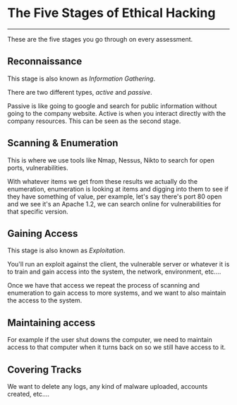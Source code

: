 
# The Five Stages of Ethical Hacking

---

These are the five stages you go through on every assessment.

## Reconnaissance

This stage is also known as *Information Gathering*.

There are two different types, *active* and *passive*.

Passive is like going to google and search for public information without going to the company website.
Active is when you interact directly with the company resources. This can be seen as the second stage.

## Scanning & Enumeration

This is where we use tools like Nmap, Nessus, Nikto to search for open ports, vulnerabilities.

With whatever items we get from these results we actually do the enumeration, enumeration is looking at items and digging into them to see if they have something of value, per example, let's say there's port 80 open and we see it's an Apache 1.2, we can search online for vulnerabilities for that specific version.

## Gaining Access

This stage is also known as *Exploitation*.

You'll run an exploit against the client, the vulnerable server or whatever it is to train and gain access into the system, the network, environment, etc....

Once we have that access we repeat the process of scanning and enumeration to gain access to more systems, and we want to also maintain the access to the system.

## Maintaining access

For example if the user shut downs the computer, we need to maintain access to that computer when it turns back on so we still have access to it.

## Covering Tracks

We want to delete any logs, any kind of malware uploaded, accounts created, etc....
